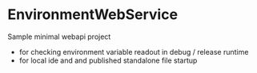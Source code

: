 # EnvironmentWebService

Sample minimal webapi project

- for checking environment variable readout in debug / release runtime
- for local ide and and published standalone file startup
